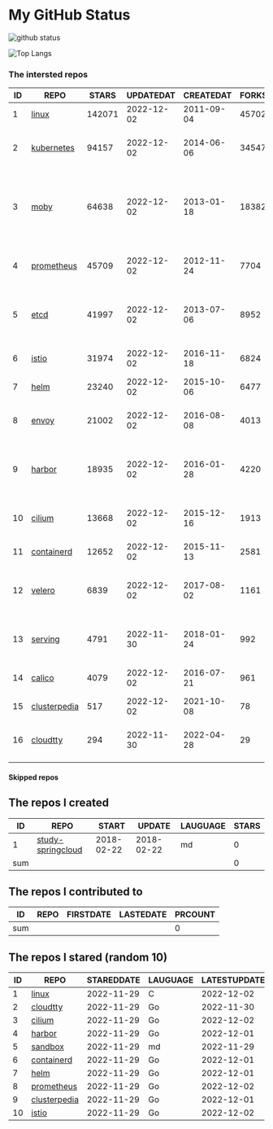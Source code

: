 # My GitHub Status

<img src="https://github-readme-stats-1.yihong0618.vercel.app/api?username=daoqingniu&show_icons=true&&&hide_title=true&count_private=true" alt="github status" />

![Top Langs](https://github-readme-stats-1.yihong0618.vercel.app/api/top-langs/?username=daoqingniu&layout=compact)

<!--START_SECTION:github_repos-->
### The intersted repos
| ID |                              REPO                               | STARS  | UPDATEDAT  | CREATEDAT  | FORKSCOUNT |                                              DESCRIPTIONS                                              |
|----|-----------------------------------------------------------------|--------|------------|------------|------------|--------------------------------------------------------------------------------------------------------|
|  1 | [linux](https://github.com/torvalds/linux)                      | 142071 | 2022-12-02 | 2011-09-04 |      45702 | Linux kernel source tree                                                                               |
|  2 | [kubernetes](https://github.com/kubernetes/kubernetes)          |  94157 | 2022-12-02 | 2014-06-06 |      34547 | Production-Grade Container Scheduling and Management                                                   |
|  3 | [moby](https://github.com/moby/moby)                            |  64638 | 2022-12-02 | 2013-01-18 |      18382 | Moby Project - a collaborative project for the container ecosystem to assemble container-based systems |
|  4 | [prometheus](https://github.com/prometheus/prometheus)          |  45709 | 2022-12-02 | 2012-11-24 |       7704 | The Prometheus monitoring system and time series database.                                             |
|  5 | [etcd](https://github.com/etcd-io/etcd)                         |  41997 | 2022-12-02 | 2013-07-06 |       8952 | Distributed reliable key-value store for the most critical data of a distributed system                |
|  6 | [istio](https://github.com/istio/istio)                         |  31974 | 2022-12-02 | 2016-11-18 |       6824 | Connect, secure, control, and observe services.                                                        |
|  7 | [helm](https://github.com/helm/helm)                            |  23240 | 2022-12-02 | 2015-10-06 |       6477 | The Kubernetes Package Manager                                                                         |
|  8 | [envoy](https://github.com/envoyproxy/envoy)                    |  21002 | 2022-12-02 | 2016-08-08 |       4013 | Cloud-native high-performance edge/middle/service proxy                                                |
|  9 | [harbor](https://github.com/goharbor/harbor)                    |  18935 | 2022-12-02 | 2016-01-28 |       4220 | An open source trusted cloud native registry project that stores, signs, and scans content.            |
| 10 | [cilium](https://github.com/cilium/cilium)                      |  13668 | 2022-12-02 | 2015-12-16 |       1913 | eBPF-based Networking, Security, and Observability                                                     |
| 11 | [containerd](https://github.com/containerd/containerd)          |  12652 | 2022-12-02 | 2015-11-13 |       2581 | An open and reliable container runtime                                                                 |
| 12 | [velero](https://github.com/vmware-tanzu/velero)                |   6839 | 2022-12-02 | 2017-08-02 |       1161 | Backup and migrate Kubernetes applications and their persistent volumes                                |
| 13 | [serving](https://github.com/knative/serving)                   |   4791 | 2022-11-30 | 2018-01-24 |        992 | Kubernetes-based, scale-to-zero, request-driven compute                                                |
| 14 | [calico](https://github.com/projectcalico/calico)               |   4079 | 2022-12-02 | 2016-07-21 |        961 | Cloud native networking and network security                                                           |
| 15 | [clusterpedia](https://github.com/clusterpedia-io/clusterpedia) |    517 | 2022-12-02 | 2021-10-08 |         78 | The Encyclopedia of Kubernetes clusters                                                                |
| 16 | [cloudtty](https://github.com/cloudtty/cloudtty)                |    294 | 2022-11-30 | 2022-04-28 |         29 | A Friendly Kubernetes CloudShell (Web Terminal) !                                                      |



#### Skipped repos
<!--END_SECTION:github_repos-->

<!--START_SECTION:my_github-->
## The repos I created
| ID  |                                 REPO                                 |   START    |   UPDATE   | LAUGUAGE | STARS |
|-----|----------------------------------------------------------------------|------------|------------|----------|-------|
|   1 | [study-springcloud](https://github.com/daoqingniu/study-springcloud) | 2018-02-22 | 2018-02-22 | md       |     0 |
| sum |                                                                      |            |            |          |     0 |

## The repos I contributed to
| ID  | REPO | FIRSTDATE | LASTEDATE | PRCOUNT |
|-----|------|-----------|-----------|---------|
| sum |      |           |           |       0 |

## The repos I stared (random 10)
| ID |                              REPO                               | STAREDDATE | LAUGUAGE | LATESTUPDATE |
|----|-----------------------------------------------------------------|------------|----------|--------------|
|  1 | [linux](https://github.com/torvalds/linux)                      | 2022-11-29 | C        | 2022-12-02   |
|  2 | [cloudtty](https://github.com/cloudtty/cloudtty)                | 2022-11-29 | Go       | 2022-11-30   |
|  3 | [cilium](https://github.com/cilium/cilium)                      | 2022-11-29 | Go       | 2022-12-02   |
|  4 | [harbor](https://github.com/goharbor/harbor)                    | 2022-11-29 | Go       | 2022-12-01   |
|  5 | [sandbox](https://github.com/cncf/sandbox)                      | 2022-11-29 | md       | 2022-11-29   |
|  6 | [containerd](https://github.com/containerd/containerd)          | 2022-11-29 | Go       | 2022-12-01   |
|  7 | [helm](https://github.com/helm/helm)                            | 2022-11-29 | Go       | 2022-12-01   |
|  8 | [prometheus](https://github.com/prometheus/prometheus)          | 2022-11-29 | Go       | 2022-12-02   |
|  9 | [clusterpedia](https://github.com/clusterpedia-io/clusterpedia) | 2022-11-29 | Go       | 2022-12-01   |
| 10 | [istio](https://github.com/istio/istio)                         | 2022-11-29 | Go       | 2022-12-02   |

<!--END_SECTION:my_github-->
